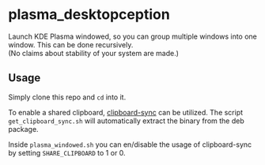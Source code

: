 # plasma_desktopception

Launch KDE Plasma windowed, so you can group multiple windows into one window.
This can be done recursively.\
(No claims about stability of your system are made.)

## Usage

Simply clone this repo and `cd` into it.

To enable a shared clipboard, [clipboard-sync](https://github.com/dnut/clipboard-sync) can be utilized.
The script `get_clipboard_sync.sh` will automatically extract the binary from the deb package.

Inside `plasma_windowed.sh` you can en/disable the usage of clipboard-sync by setting `SHARE_CLIPBOARD` to 1 or 0.
